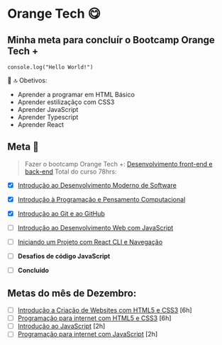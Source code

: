 # Orange Tech :yum:

## Minha meta para concluír o Bootcamp Orange Tech +

`` console.log("Hello World!") ``

🌟 🔝 Obetivos:

- Aprender a programar em HTML Básico
- Aprender estilizaçãço com CSS3
- Aprender JavaScript
- Aprender Typescript
- Aprender React

## Meta :pray:

> Fazer o bootcamp Orange Tech +: [Desenvolvimento front-end e back-end](https://web.dio.me/track/81278323-8916-401b-8446-03118eaff280)
> Total do curso 78hrs: 

- [x] [Introdução ao Desenvolvimento Moderno de Software](https://web.dio.me/course/introducao-ao-desenvolvimento-moderno-de-software/learning/64118d38-e7a0-4e98-becd-c5e52c993e08?back=/track/orange-tech&tab=undefined&moduleId=undefined)
- [x] [Introdução à Programação e Pensamento Computacional](https://web.dio.me/course/introducao-a-programacao-e-pensamento-computacional/learning/285a4323-c6b0-4233-988e-4a2954065de3?back=/track/orange-tech&tab=undefined&moduleId=undefined)
- [x] [Introdução ao Git e ao GitHub](https://web.dio.me/course/introducao-ao-git-e-ao-github/learning/75b9fe49-6ed4-4480-83a7-7e37fc356aa9?back=/track/orange-tech&tab=undefined&moduleId=undefined)
- [ ] [Introdução ao Desenvolvimento Web com JavaScript](https://web.dio.me/course/introducao-ao-desenvolvimento-web-com-javascript/learning/e6a82350-88f8-4834-8f32-735bcae1fe6d?back=/track/orange-tech&tab=undefined&moduleId=undefined)
- [ ] [Iniciando um Projeto com React CLI e Navegação](https://web.dio.me/course/react-ii-ampliando-o-conhecimento/learning/e58206f2-9f65-4d6d-85c7-997c052b23a6?back=/track/orange-tech&tab=undefined&moduleId=undefined)
- [ ] **Desafios de código JavaScript**
- [ ] __Concluído__


## Metas do mês de Dezembro:
- [ ] [Introdução a Criação de Websites com HTML5 e CSS3](https://web.dio.me/course/introducao-criacao-de-websites-com-html5-e-css3/learning/462f831d-5fdf-485e-bf07-1d391eb94ac8) [6h]
- [ ] [Programação para internet com HTML5 e CSS3](https://web.dio.me/course/programando-interfaces-com-html5-e-css3/learning/f5066ef9-b542-43c0-a3c5-1519c61b84ee) [6h]
- [ ] [Introdução ao JavaScript](https://web.dio.me/course/introducao-ao-javascript/learning/ecf563b8-92b8-4061-95f3-66e32b1014cf) [2h]
- [ ] [Programação para internet com JavaScript](https://web.dio.me/course/programacao-para-internet-com-javascript/learning/33e81edf-6f9b-4b97-b3c6-12d930cf0831) [2h]
